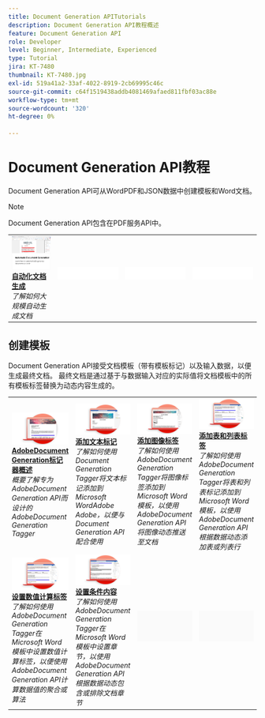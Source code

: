 ```yaml
---
title: Document Generation APITutorials
description: Document Generation API教程概述
feature: Document Generation API
role: Developer
level: Beginner, Intermediate, Experienced
type: Tutorial
jira: KT-7480
thumbnail: KT-7480.jpg
exl-id: 519a41a2-33af-4022-8919-2cb69995c46c
source-git-commit: c64f1519438addb4081469afaed811fbf03ac88e
workflow-type: tm+mt
source-wordcount: '320'
ht-degree: 0%

---
```



# Document Generation API教程

Document Generation API可从WordPDF和JSON数据中创建模板和Word文档。

>[!NOTE]
>
>Document Generation API包含在PDF服务API中。

<table style="table-layout:fixed">
<tr>
 <td>
   <a href="automate-doc-gen.md">
      <img alt="自动化文档生成" src="assets/automate-doc-gen.png" />
   </a>
    <div>
   <a href="taggeroverview.md"><strong>自动化文档生成</strong></a>
    </div>
    <em>了解如何大规模自动生成文档</em>
    <br>
  </td>
    <td>
    <img alt="间隔物" src="../assets/WhiteBanner_Placeholder.png" />
    <div>
    <br>
  </td>
   <td>
    <img alt="间隔物" src="../assets/WhiteBanner_Placeholder.png" />
    <div>
    <br>
  </td>
  </td>
   <td>
    <img alt="间隔物" src="../assets/WhiteBanner_Placeholder.png" />
    <div>
    <br>
  </td>
</tr>
</table>

## 创建模板

Document Generation API接受文档模板（带有模板标记）以及输入数据，以便生成最终文档。 最终文档是通过基于与数据输入对应的实际值将文档模板中的所有模板标签替换为动态内容生成的。

<table style="table-layout:fixed">
<tr>
 <td>
   <a href="taggeroverview.md">
      <img alt="AdobeDocument Generation标记器概述" src="assets/Taggeroverview_thumb.png" />
   </a>
    <div>
   <a href="taggeroverview.md"><strong>AdobeDocument Generation标记器概述</strong></a>
    </div>
    <em>概要了解专为AdobeDocument Generation API而设计的AdobeDocument Generation Tagger</em>
    <br>
  </td>
  <td>
   <a href="taggeraddtexttags.md">
      <img alt="添加文本标记" src="assets/Taggertexttags_thumb.png" />
   </a>
    <div>
   <a href="taggeraddtexttags.md"><strong>添加文本标记</strong></a>
    </div>
    <em>了解如何使用Document Generation Tagger将文本标记添加到Microsoft WordAdobe Adobe，以便与Document Generation API配合使用</em>
    <br>
  </td>
  <td>
   <a href="taggeraddimagetags.md">
      <img alt="添加图像标签" src="assets/Taggerimagetags_thumb.png" />
   </a>
    <div>
   <a href="taggeraddimagetags.md"><strong>添加图像标签</strong></a>
    </div>
    <em>了解如何使用AdobeDocument Generation Tagger将图像标签添加到Microsoft Word模板，以使用AdobeDocument Generation API将图像动态推送至文档</em>
    <br>
  </td>
  <td>
   <a href="taggertables.md">
      <img alt="添加表和列表标签" src="assets/Taggertables_thumb.png" />
   </a>
    <div>
   <a href="taggertables.md"><strong>添加表和列表标签</strong></a>
    </div>
    <em>了解如何使用AdobeDocument Generation Tagger将表和列表标记添加到Microsoft Word模板，以使用AdobeDocument Generation API根据数据动态添加表或列表行</em>
    <br>
  </td>
</tr>
<tr>
  <td>
   <a href="taggercalculations.md">
      <img alt="设置数值计算标签" src="assets/Taggercalculations_thumb.png" />
   </a>
    <div>
   <a href="taggercalculations.md"><strong>设置数值计算标签</strong></a>
    </div>
    <em>了解如何使用AdobeDocument Generation Tagger在Microsoft Word模板中设置数值计算标签，以便使用AdobeDocument Generation API计算数据值的聚合或算法</em>
    <br>
  </td>
  <td>
   <a href="taggerconditional.md">
      <img alt="设置条件内容" src="assets/Taggerconditional_thumb.png" />
   </a>
    <div>
   <a href="taggerconditional.md"><strong>设置条件内容</strong></a>
    </div>
    <em>了解如何使用AdobeDocument Generation Tagger在Microsoft Word模板中设置章节，以使用AdobeDocument Generation API根据数据动态包含或排除文档章节</em>
    <br>
  </td>
  <td>
    <img alt="间隔物" src="../assets/GrayBanner_Placeholder.png" />
    <div>
    <br>
  </td>
   <td>
    <img alt="间隔物" src="../assets/GrayBanner_Placeholder.png" />
    <div>
    <br>
  </td>
</tr>
</table>
